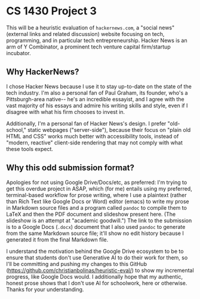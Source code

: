 # CS 1430 Project 3
This will be a heuristic evaluation of `hackernews.com`, a "social news" (external links and related discussion) website focusing on tech, programming, and in particular tech entrepreneurship. Hacker News is an arm of Y Combinator, a prominent tech venture capital firm/startup incubator.

## Why HackerNews?
I chose Hacker News because I use it to stay up-to-date on the state of the tech industry. I'm also a personal fan of Paul Graham, its founder, who's a Pittsburgh-area native-- he's an incredible essayist, and I agree with the vast majority of his essays and admire his writing skills and style, even if I disagree with what his firm chooses to invest in.

Additionally, I'm a personal fan of Hacker News's design. I prefer "old-school," static webpages ("server-side"), because their focus on "plain old HTML and CSS" works much better with accessibility tools, instead of "modern, reactive" client-side rendering that may not comply with what these tools expect.

## Why this odd submission format?
Apologies for not using Google Drive/Docs/etc, as preferred: I'm trying to get this overdue project in ASAP, which (for me) entails using my preferred, terminal-based workflow for prose writing, where I use a plaintext (rather than Rich Text like Google Docs or Word) editor (emacs) to write my prose in Markdown source files and a program called `pandoc` to compile them to LaTeX and then the PDF document and slideshow present here. (The slideshow is an attempt at "academic goodwill.") The link to the submission is to a Google Docs (`.docx`) document that I also used `pandoc` to generate from the same Markdown source file; it'll show no edit history because I generated it from the final Markdown file. 

I understand the motivation behind the Google Drive ecosystem to be to ensure that students don't use Generative AI to do their work for them, so I'll be committing and pushing my changes to this GitHub (https://github.com/christianbolinas/heuristic-eval/) to show my incremental progress, like Google Docs would. I additionally hope that my authentic, honest prose shows that I don't use AI for schoolwork, here or otherwise. Thanks for your understanding.

